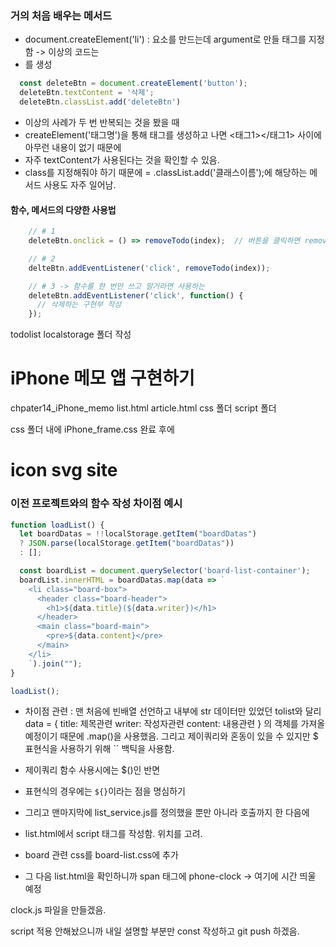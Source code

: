 ### 거의 처음 배우는 메서드

- document.createElement('li')
: 요소를 만드는데 argument로 만들 태그를 지정함 -> 이상의 코드는 <li>를 생성

```js
  const deleteBtn = document.createElement('button');
  deleteBtn.textContent = '삭제';
  deleteBtn.classList.add('deleteBtn')
```
- 이상의 사례가 두 번 반복되는 것을 봤을 때
- createElement('태그명')을 통해 태그를 생성하고 나면 <태그1></태그1> 사이에 아무런 내용이 없기 때문에 
- 자주 textContent가 사용된다는 것을 확인할 수 있음.
- class를 지정해줘야 하기 때문에
= .classList.add('클래스이름');에 해당하는 메서드 사용도 자주 일어남.

#### 함수, 메서드의 다양한 사용법

```js
    // # 1
    deleteBtn.onclick = () => removeTodo(index);  // 버튼을 클릭하면 removeIndex() 함수를 호출

    // # 2
    delteBtn.addEventListener('click', removeTodo(index));

    // # 3 -> 함수를 한 번만 쓰고 말거라면 사용하는
    deleteBtn.addEventListener('click', function() {
      // 삭제하는 구현부 작성
    });
```

todolist localstorage 폴더 작성

# iPhone 메모 앱 구현하기

chpater14_iPhone_memo
list.html
article.html
css 폴더
script 폴더

css 폴더 내에 iPhone_frame.css
완료 후에 

# icon svg site

### 이전 프로젝트와의 함수 작성 차이점 예시

```js
function loadList() {
  let boardDatas = !!localStorage.getItem("boardDatas") 
  ? JSON.parse(localStorage.getItem("boardDatas")) 
  : [];

  const boardList = document.querySelector('board-list-container');
  boardList.innerHTML = boardDatas.map(data => `
    <li class="board-box">
      <header class="board-header">
        <h1>${data.title}(${data.writer})</h1>
      </header>
      <main class="board-main">
        <pre>${data.content}</pre>
      </main>
    </li>
    `).join("");
}

loadList();
```

- 차이점 관련 : 맨 처음에 빈배열 선언하고 내부에 str 데이터만 있었던 tolist와 달리 
data = {
  title: 제목관련
  writer: 작성자관련
  content: 내용관련
}
의 객체를 가져올 예정이기 때문에 .map()을 사용했음.
그리고 제이쿼리와 혼동이 있을 수 있지만 $ 표현식을 사용하기 위해 `` 백틱을 사용함.
- 제이쿼리 함수 사용시에는 $()인 반면
- 표현식의 경우에는 `${}`이라는 점을 명심하기

- 그리고 맨마지막에 list_service.js를 정의했을 뿐만 아니라 호출까지 한 다음에
- list.html에서 script 태그를 작성함. 위치를 고려.

- board 관련 css를 board-list.css에 추가

- 그 다음 list.html을 확인하니까 span 태그에 phone-clock -> 여기에 시간 띄울 예정

clock.js 파일을 만들겠음.

script 적용 안해놨으니까 내일 설명할 부분만 const 작성하고 git push 하겠음.